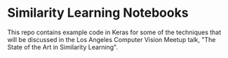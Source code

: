 # Similarity Learning Notebooks

This repo contains example code in Keras for some of the techniques that will be discussed in the Los Angeles Computer Vision Meetup talk, "The State of the Art in Similarity Learning". 
